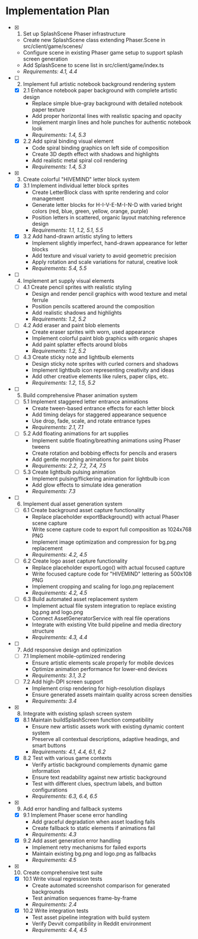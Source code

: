 # Implementation Plan

- [x] 1. Set up SplashScene Phaser infrastructure

  - Create new SplashScene class extending Phaser.Scene in src/client/game/scenes/
  - Configure scene in existing Phaser game setup to support splash screen generation
  - Add SplashScene to scene list in src/client/game/index.ts
  - _Requirements: 4.1, 4.4_

- [ ] 2. Implement full artistic notebook background rendering system

  - [x] 2.1 Enhance notebook paper background with complete artistic design
    - Replace simple blue-gray background with detailed notebook paper texture
    - Add proper horizontal lines with realistic spacing and opacity
    - Implement margin lines and hole punches for authentic notebook look
    - _Requirements: 1.4, 5.3_
  - [x] 2.2 Add spiral binding visual element
    - Code spiral binding graphics on left side of composition
    - Create 3D depth effect with shadows and highlights
    - Add realistic metal spiral coil rendering
    - _Requirements: 1.4, 5.3_

- [x] 3. Create colorful "HIVEMIND" letter block system

  - [x] 3.1 Implement individual letter block sprites
    - Create LetterBlock class with sprite rendering and color management
    - Generate letter blocks for H-I-V-E-M-I-N-D with varied bright colors (red, blue, green, yellow, orange, purple)
    - Position letters in scattered, organic layout matching reference design
    - _Requirements: 1.1, 1.2, 5.1, 5.5_
  - [x] 3.2 Add hand-drawn artistic styling to letters
    - Implement slightly imperfect, hand-drawn appearance for letter blocks
    - Add texture and visual variety to avoid geometric precision
    - Apply rotation and scale variations for natural, creative look
    - _Requirements: 5.4, 5.5_

- [ ] 4. Implement art supply visual elements

  - [ ] 4.1 Create pencil sprites with realistic styling
    - Design and render pencil graphics with wood texture and metal ferrule
    - Position pencils scattered around the composition
    - Add realistic shadows and highlights
    - _Requirements: 1.2, 5.2_
  - [ ] 4.2 Add eraser and paint blob elements
    - Create eraser sprites with worn, used appearance
    - Implement colorful paint blob graphics with organic shapes
    - Add paint splatter effects around blobs
    - _Requirements: 1.2, 5.2_
  - [ ] 4.3 Create sticky note and lightbulb elements
    - Design sticky note sprites with curled corners and shadows
    - Implement lightbulb icon representing creativity and ideas
    - Add other creative elements like rulers, paper clips, etc.
    - _Requirements: 1.2, 1.5, 5.2_

- [ ] 5. Build comprehensive Phaser animation system

  - [ ] 5.1 Implement staggered letter entrance animations
    - Create tween-based entrance effects for each letter block
    - Add timing delays for staggered appearance sequence
    - Use drop, fade, scale, and rotate entrance types
    - _Requirements: 2.1, 7.1_
  - [ ] 5.2 Add floating animations for art supplies
    - Implement subtle floating/breathing animations using Phaser tweens
    - Create rotation and bobbing effects for pencils and erasers
    - Add gentle morphing animations for paint blobs
    - _Requirements: 2.2, 7.2, 7.4, 7.5_
  - [ ] 5.3 Create lightbulb pulsing animation
    - Implement pulsing/flickering animation for lightbulb icon
    - Add glow effects to simulate idea generation
    - _Requirements: 7.3_

- [ ] 6. Implement dual asset generation system

  - [ ] 6.1 Create background asset capture functionality
    - Replace placeholder exportBackground() with actual Phaser scene capture
    - Write scene capture code to export full composition as 1024x768 PNG
    - Implement image optimization and compression for bg.png replacement
    - _Requirements: 4.2, 4.5_
  - [ ] 6.2 Create logo asset capture functionality
    - Replace placeholder exportLogo() with actual focused capture
    - Write focused capture code for "HIVEMIND" lettering as 500x108 PNG
    - Implement cropping and scaling for logo.png replacement
    - _Requirements: 4.2, 4.5_
  - [ ] 6.3 Build automated asset replacement system
    - Implement actual file system integration to replace existing bg.png and logo.png
    - Connect AssetGeneratorService with real file operations
    - Integrate with existing Vite build pipeline and media directory structure
    - _Requirements: 4.3, 4.4_

- [ ] 7. Add responsive design and optimization

  - [ ] 7.1 Implement mobile-optimized rendering
    - Ensure artistic elements scale properly for mobile devices
    - Optimize animation performance for lower-end devices
    - _Requirements: 3.1, 3.2_
  - [ ] 7.2 Add high-DPI screen support
    - Implement crisp rendering for high-resolution displays
    - Ensure generated assets maintain quality across screen densities
    - _Requirements: 3.4_

- [x] 8. Integrate with existing splash screen system

  - [x] 8.1 Maintain buildSplashScreen function compatibility
    - Ensure new artistic assets work with existing dynamic content system
    - Preserve all contextual descriptions, adaptive headings, and smart buttons
    - _Requirements: 4.1, 4.4, 6.1, 6.2_
  - [x] 8.2 Test with various game contexts
    - Verify artistic background complements dynamic game information
    - Ensure text readability against new artistic background
    - Test with different clues, spectrum labels, and button configurations
    - _Requirements: 6.3, 6.4, 6.5_

- [x] 9. Add error handling and fallback systems

  - [x] 9.1 Implement Phaser scene error handling
    - Add graceful degradation when asset loading fails
    - Create fallback to static elements if animations fail
    - _Requirements: 4.3_
  - [x] 9.2 Add asset generation error handling
    - Implement retry mechanisms for failed exports
    - Maintain existing bg.png and logo.png as fallbacks
    - _Requirements: 4.5_

- [x] 10. Create comprehensive test suite
  - [x] 10.1 Write visual regression tests
    - Create automated screenshot comparison for generated backgrounds
    - Test animation sequences frame-by-frame
    - _Requirements: 2.4_
  - [x] 10.2 Write integration tests
    - Test asset pipeline integration with build system
    - Verify Devvit compatibility in Reddit environment
    - _Requirements: 4.4, 4.5_
